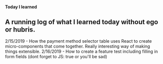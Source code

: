 #### Today I learned

## A running log of what I learned today without ego or hubris.

2/15/2019 - How the payment method selector table uses React to create micro-components that come together.  Really interesting way of making things extensible.
2/16/2019 - How to create a feature test including filling in form fields (dont forget to JS: true or you'll be sad)
